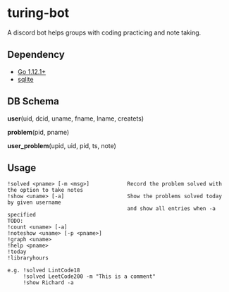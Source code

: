 # turing-bot

A discord bot helps groups with coding practicing and note taking.

## Dependency
- [Go 1.12.1+](https://golang.org/dl/)
- [sqlite](https://www.sqlite.org/download.html)

## DB Schema

**user**(uid, dcid, uname, fname, lname, createts)

**problem**(pid, pname)

**user_problem**(upid, uid, pid, ts, note)

## Usage

```
!solved <pname> [-m <msg>]            Record the problem solved with the option to take notes
!show <uname> [-a]                    Show the problems solved today by given username 
                                      and show all entries when -a specified
TODO:
!count <uname> [-a]
!noteshow <uname> [-p <pname>]
!graph <uname>
!help <pname>
!today
!libraryhours

e.g. !solved LintCode18
     !solved LeetCode200 -m "This is a comment"
     !show Richard -a
```
